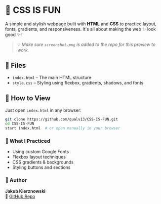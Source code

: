 # 🎨 CSS IS FUN

A simple and stylish webpage built with **HTML** and **CSS** to practice layout, fonts, gradients, and responsiveness. It's all about making the web ✨ look good ✨!

<!-- ## 📷 Preview

Here’s what it looks like in action:

![Screenshot of the page](screenshot.png)

-->

> 💡 *Make sure `screenshot.png` is added to the repo for this preview to work.*

## 📁 Files

- `index.html` – The main HTML structure
- `style.css` – Styling using flexbox, gradients, shadows, and fonts

## 🚀 How to View

Just open `index.html` in any browser:

```bash
git clone https://github.com/qualv13/CSS-IS-FUN.git
cd CSS-IS-FUN
start index.html  # or open manually in your browser
```

### 🎯 What I Practiced

- Using custom Google Fonts  
- Flexbox layout techniques  
- CSS gradients & backgrounds  
- Styling buttons and sections  

### 👤 Author

**Jakub Kierznowski**  
🔗 [GitHub Repo](https://github.com/qualv13/CSS-IS-FUN)
